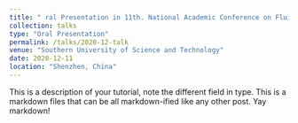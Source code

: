 ```yaml
---
title: " ral Presentation in 11th. National Academic Conference on Fluid Mechanics"
collection: talks
type: "Oral Presentation"
permalink: /talks/2020-12-talk
venue: "Southern University of Science and Technology"
date: 2020-12-11
location: "Shenzhen, China"
---
```




This is a description of your tutorial, note the different field in type. This is a markdown files that can be all markdown-ified like any other post. Yay markdown!
